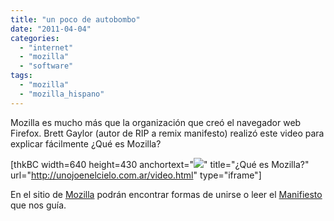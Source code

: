 ```yaml
---
title: "un poco de autobombo"
date: "2011-04-04"
categories: 
  - "internet"
  - "mozilla"
  - "software"
tags: 
  - "mozilla"
  - "mozilla_hispano"
---
```


Mozilla es mucho más que la organización que creó el navegador web Firefox. Brett Gaylor (autor de RIP a remix manifesto) realizó este video para explicar fácilmente ¿Qué es Mozilla?

\[thkBC width=640 height=430 anchortext="![](http://www.mozilla.org/images/contribute/getinvolved_video_poster.jpg)" title="¿Qué es Mozilla?" url="http://unojoenelcielo.com.ar/video.html" type="iframe"\]

En el sitio de [Mozilla](http://www.mozilla.org/contribute/) podrán encontrar formas de unirse o leer el [Manifiesto](http://www.mozilla.org/about/manifesto) que nos guía.
